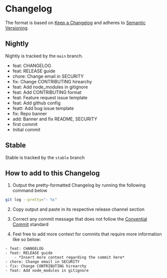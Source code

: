 # Changelog

The format is based on [Keep a Changelog](https://keepachangelog.com/en/1.0.0/) and adheres to [Semantic Versioning](https://semver.org/spec/v2.0.0.html).

## Nightly

Nightly is tracked by the `main` branch.

- feat: CHANGELOG
- feat: RELEASE guide
- chore: Change email in SECURITY
- fix: Change CONTRIBUTING hirearchy
- feat: Add node_modules in gitignore
- feat: Add CONTRIBUTING format
- feat: Feature request issue template
- feat: Add github config
- featt: Add bug issue template
- fix: Repo banner
- add: Banner and fix README, SECURITY
- first commit
- Initial commit

## Stable

Stable is tracked by the `stable` branch

## How to add to this Changelog

1. Output the pretty-formatted Changelog by running the following command below

```bash
git log --pretty="- %s"
```

2. Copy output and paste in its respective release channel section

3. Correct any commit message that does not follow the [Convential Commit](https://www.conventionalcommits.org/en/v1.0.0/) standard

4. Feel free to add more context for commits that require more information like so below:

```
- feat: CHANGELOG
- feat: RELEASE guide
    - *Insert more context regarding the commit here*
- chore: Change email in SECURITY
- fix: Change CONTRIBUTING hirearchy
- feat: Add node_modules in gitignore
```

